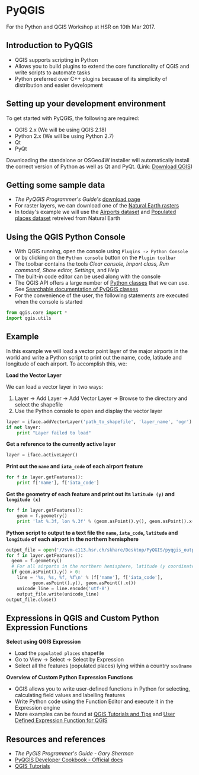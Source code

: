 # PyQGIS
For the Python and QGIS Workshop at HSR on 10th Mar 2017. 

## Introduction to PyQGIS
  * QGIS supports scripting in Python
  * Allows you to build plugins to extend the core functionality of QGIS and write scripts to automate tasks
  * Python preferred over C++ plugins because of its simplicity of distribution and easier development

## Setting up your development environment
 To get started with PyQGIS, the following are required:
  * QGIS 2.x (We will be using QGIS 2.18)
  * Python 2.x (We will be using Python 2.7)
  * Qt
  * PyQt
  
Downloading the standalone or OSGeo4W installer will automatically install the correct version of Python as well as Qt and PyQt. (Link: [Download QGIS](http://www.qgis.org/en/site/forusers/download.html)) 
  
## Getting some sample data

* *The PyQGIS Programmer's Guide's* [download page](http://locatepress.com/ppg/data_code)
* For raster layers, we can download one of the [Natural Earth rasters](http://www.naturalearthdata.com/downloads/)
* In today's example we will use the [Airports dataset](http://www.naturalearthdata.com/downloads/10m-cultural-vectors/airports/) and [Populated places dataset](http://www.naturalearthdata.com/downloads/10m-cultural-vectors/10m-populated-places/) retreived from Natural Earth 

## Using the QGIS Python Console
  * With QGIS running, open the console using `Plugins -> Python Console` or by clicking on the `Python console` button on the `Plugin toolbar`
  * The toolbar contains the tools *Clear console, Import class, Run command, Show editor, Settings,* and *Help*
  * The built-in code editor can be used along with the console
  * The QGIS API offers a large number of [Python classes](http://labs.webgeodatavore.com/partage/diagramme_principal.html) that we can use. See [Searchable documentation of PyQGIS classes](http://geoapis.sourcepole.com/qgispyapi/qgsnetworkaccessmanager)
  * For the convenience of the user, the following statements are executed when the console is started  
```python
from qgis.core import *
import qgis.utils
```

## Example

In this example we will load a vector point layer of the major airports in the world and write a Python script to print out the name, code, latitude and longitude of each airport. To accomplish this, we:

**Load the Vector Layer**

We can load a vector layer in two ways:
 1. Layer -> Add Layer -> Add Vector Layer -> Browse to the directory and select the shapefile
 2. Use the Python console to open and display the vector layer
```python
layer = iface.addVectorLayer('path_to_shapefile', 'layer_name', 'ogr')
if not layer:
    print "Layer failed to load"
```

**Get a reference to the currently active layer**
```python
layer = iface.activeLayer()
```

**Print out the `name` and `iata_code` of each airport feature**
```python
for f in layer.getFeatures():
    print f['name'], f['iata_code']
```

**Get the geometry of each feature and print out its `latitude (y)` and `longitude (x)`**
```python
for f in layer.getFeatures():
    geom = f.geometry()
    print 'lat %.3f, lon %.3f' % (geom.asPoint().y(), geom.asPoint().x())
```

**Python script to output to a text file the `name`, `iata_code`, `latitude` and `longitude` of each airport in the northern hemisphere**
```python
output_file = open('//svm-c113.hsr.ch/skhare/Desktop/PyQGIS/pyqgis_output.txt', 'w')
for f in layer.getFeatures():
  geom = f.geometry()
  # For all airports in the northern hemisphere, latitude (y coordinate) > 0
  if geom.asPoint().y() > 0:
    line = '%s, %s, %f, %f\n' % (f['name'], f['iata_code'],
          geom.asPoint().y(), geom.asPoint().x())
    unicode_line = line.encode('utf-8')
    output_file.write(unicode_line)
output_file.close()
```

## Expressions in QGIS and Custom Python Expression Functions

**Select using QGIS Expression**
 * Load the `populated places` shapefile
 * Go to View -> Select -> Select by Expression
 * Select all the features (populated places) lying within a country `sov0name`
 
**Overview of Custom Python Expression Functions**
 * QGIS allows you to write user-defined functions in Python for selecting, calculating field values and labelling features
 * Write Python code using the Function Editor and execute it in the Expression engine
 * More examples can be found at [QGIS Tutorials and Tips](http://www.qgistutorials.com/en/docs/custom_python_functions.html) and [User Defined Expression Function for QGIS](https://nathanw.net/2012/11/10/user-defined-expression-functions-for-qgis/)


## Resources and references

* *The PyGIS Programmer's Guide - Gary Sherman*
* [PyQGIS Developer Cookbook - Official docs](http://docs.qgis.org/testing/en/docs/pyqgis_developer_cookbook/)
* [QGIS Tutorials](http://www.qgistutorials.com/en/)

